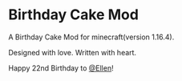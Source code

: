 # Birthday Cake Mod
A Birthday Cake Mod for minecraft(version 1.16.4).

Designed with love. Written with heart. 

Happy 22nd Birthday to [@Ellen](https://github.com/szellen)!
